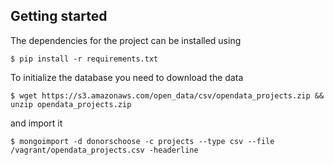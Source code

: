 ## Getting started

The dependencies for the project can be installed using

    $ pip install -r requirements.txt

To initialize the database you need to download the data

    $ wget https://s3.amazonaws.com/open_data/csv/opendata_projects.zip && unzip opendata_projects.zip

and import it

    $ mongoimport -d donorschoose -c projects --type csv --file /vagrant/opendata_projects.csv -headerline

